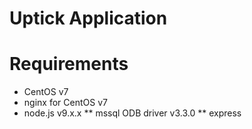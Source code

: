 # Uptick Application

# Requirements
* CentOS v7
* nginx for CentOS v7
* node.js v9.x.x
** mssql ODB driver v3.3.0
** express

